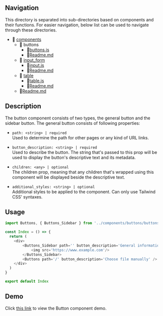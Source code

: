 ## Navigation

This directory is separated into sub-directories based on components and their functions. For easier navigation, below list can be used to navigate through these directories. 

- 📁 [components](./components/)
    - 📁 buttons
        - 📄[buttons.js](./buttons.js)
        - 📄[Readme.md](./readme.md)
    - 📁 [input_form](../input_form/)
        - 📄[input.js](../input_form/input.js)
        - 📄[Readme.md](../input_form/readme.md)
    - 📁 [table](../table/)
        - 📄[table.js](../table/table.js)
        - 📄[Readme.md](../table/readme.md)
    - 📄[Readme.md](../readme.md)

## Description

The button component consists of two types, the general button and the sidebar button. The general button consists of following properties:
- `path: <string> | required` <br>
Used to determine the path for other pages or any kind of URL links.

- `button_description: <string> | required` <br>
Used to describe the button. The string that's passed to this prop will be used to display the button's descriptive text and its metadata.

- `children: <any> | optional` <br>
The children prop, meaning that any children that's wrapped using this component will be displayed beside the descriptive text.

- `additional_styles: <string> | optional` <br>
Additional styles to be applied to the component. Can only use Tailwind CSS' syntaxes. 

## Usage
```js
import Buttons, { Buttons_Sidebar } from '../components/buttons/buttons'

const Index = () => {
  return (
    <div>
        <Buttons_Sidebar path='' button_description='General information'>
            <img src='https://www.example.com'/>
        </Buttons_Sidebar>
        <Buttons path='/' button_description='Choose file manually' />
    </div>
  )
}

export default Index
```

## Demo
Click [this link](https://gtn-frontend.vercel.app/table) to view the Button component demo.
